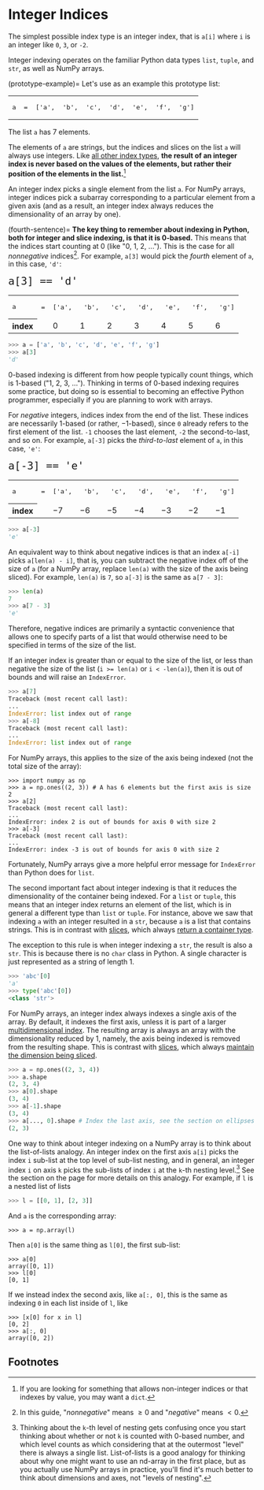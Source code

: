 # Integer Indices

The simplest possible index type is an integer index, that is `a[i]` where `i`
is an integer like `0`, `3`, or `-2`.

Integer indexing operates on the familiar Python data types `list`, `tuple`,
and `str`, as well as NumPy arrays.

(prototype-example)=
Let's use as an example this prototype list:

<div class="slice-diagram">
  <table>
    <tr>
      <td><pre>a</pre></td>
      <td><pre>=</pre></td>
      <td><pre>['a',</pre></td>
      <td><pre>'b',</pre></td>
      <td><pre>'c',</pre></td>
      <td><pre>'d',</pre></td>
      <td><pre>'e',</pre></td>
      <td><pre>'f',</pre></td>
      <td><pre>'g']</pre></td>
    </tr>
  </table>
</div>

The list `a` has 7 elements.

The elements of `a` are strings, but the indices and slices on the list `a`
will always use integers. Like [all other index types](what-is-an-index),
**the result of an integer index is never based on the values of the elements,
but rather their position of the elements in the list.**[^dict-footnote]

[^dict-footnote]: If you are looking for something that allows non-integer
indices or that indexes by value, you may want a `dict`.

An integer index picks a single element from the list `a`. For NumPy arrays,
integer indices pick a subarray corresponding to a particular element from a
given axis (and as a result, an integer index always reduces the
dimensionality of an array by one).

(fourth-sentence)=
**The key thing to remember about indexing in Python, both for integer and
slice indexing, is that it is 0-based.** This means that the indices start
counting at 0 (like "0, 1, 2, ..."). This is the case for all *nonnegative*
indices[^nonnegative]. For example, `a[3]` would pick the *fourth* element of
`a`, in this case, `'d'`:

[^nonnegative]: In this guide, "*nonnegative*" means $\geq 0$ and
    "*negative*" means $< 0$.

<div class="slice-diagram">
<code style="font-size: 16pt;">a[3] == 'd'</code>
  <table>
    <tr>
      <td><pre>a</pre></td>
      <td><pre>=</pre></td>
      <td><pre>['a',</pre></td>
      <td><pre> 'b',</pre></td>
      <td><pre> 'c',</pre></td>
      <td><pre> 'd',</pre></td>
      <td><pre> 'e',</pre></td>
      <td><pre> 'f',</pre></td>
      <td><pre> 'g']</pre></td>
    </tr>
    <tr>
      <th style="color:var(--color-slice-diagram-not-selected);">index</th>
      <td></td>
      <td style="color:var(--color-slice-diagram-not-selected);">0</td>
      <td style="color:var(--color-slice-diagram-not-selected);">1</td>
      <td style="color:var(--color-slice-diagram-not-selected);">2</td>
      <td style="color:var(--color-slice-diagram-selected);">3</td>
      <td style="color:var(--color-slice-diagram-not-selected);">4</td>
      <td style="color:var(--color-slice-diagram-not-selected);">5</td>
      <td style="color:var(--color-slice-diagram-not-selected);">6</td>
    </tr>
  </table>
</div>

```py
>>> a = ['a', 'b', 'c', 'd', 'e', 'f', 'g']
>>> a[3]
'd'
```

0-based indexing is different from how people typically count things, which is
1-based ("1, 2, 3, ..."). Thinking in terms of 0-based indexing requires some
practice, but doing so is essential to becoming an effective Python
programmer, especially if you are planning to work with arrays.

For *negative* integers, indices index from the end of the list. These indices
are necessarily 1-based (or rather, &minus;1-based), since `0` already refers
to the first element of the list. `-1` chooses the last element, `-2` the
second-to-last, and so on. For example, `a[-3]` picks the *third-to-last*
element of `a`, in this case, `'e'`:


<div class="slice-diagram">
<code style="font-size: 16pt;">a[-3] == 'e'</code>
  <table>
    <tr>
      <td><pre>a</pre></td>
      <td><pre>=</pre></td>
      <td><pre>['a',</pre></td>
      <td><pre> 'b',</pre></td>
      <td><pre> 'c',</pre></td>
      <td><pre> 'd',</pre></td>
      <td><pre> 'e',</pre></td>
      <td><pre> 'f',</pre></td>
      <td><pre> 'g']</pre></td>
    </tr>
    <tr>
      <th style="color:var(--color-slice-diagram-not-selected);">index</th>
      <td></td>
      <td style="color:var(--color-slice-diagram-not-selected);">&minus;7</td>
      <td style="color:var(--color-slice-diagram-not-selected);">&minus;6</td>
      <td style="color:var(--color-slice-diagram-not-selected);">&minus;5</td>
      <td style="color:var(--color-slice-diagram-not-selected);">&minus;4</td>
      <td style="color:var(--color-slice-diagram-selected);">&minus;3</td>
      <td style="color:var(--color-slice-diagram-not-selected);">&minus;2</td>
      <td style="color:var(--color-slice-diagram-not-selected);">&minus;1</td>
    </tr>
  </table>
</div>

```py
>>> a[-3]
'e'
```

An equivalent way to think about negative indices is that an index
`a[-i]` picks `a[len(a) - i]`, that is, you can subtract the negative
index off of the size of `a` (for a NumPy array, replace `len(a)`
with the size of the axis being sliced). For example, `len(a)` is `7`, so
`a[-3]` is the same as `a[7 - 3]`:

```py
>>> len(a)
7
>>> a[7 - 3]
'e'
```

Therefore, negative indices are primarily a syntactic convenience that
allows one to specify parts of a list that would otherwise need to be
specified in terms of the size of the list.

If an integer index is greater than or equal to the size of the list, or less
than negative the size of the list (`i >= len(a)` or `i < -len(a)`), then it
is out of bounds and will raise an `IndexError`.

```py
>>> a[7]
Traceback (most recent call last):
...
IndexError: list index out of range
>>> a[-8]
Traceback (most recent call last):
...
IndexError: list index out of range
```

For NumPy arrays, this applies to the size of the axis being indexed (not the
total size of the array):


```
>>> import numpy as np
>>> a = np.ones((2, 3)) # A has 6 elements but the first axis is size 2
>>> a[2]
Traceback (most recent call last):
...
IndexError: index 2 is out of bounds for axis 0 with size 2
>>> a[-3]
Traceback (most recent call last):
...
IndexError: index -3 is out of bounds for axis 0 with size 2
```

Fortunately, NumPy arrays give a more helpful error message for `IndexError`
than Python does for `list`.

The second important fact about integer indexing is that it reduces the
dimensionality of the container being indexed. For a `list` or `tuple`, this
means that an integer index returns an element of the list, which is in
general a different type than `list` or `tuple`. For instance, above we saw
that indexing `a` with an integer resulted in a `str`, because `a` is a list
that contains strings. This is in contrast with [slices](slices-docs), which
always [return a container type](subarray).

The exception to this rule is when integer indexing a
`str`, the result is also a `str`. This is because there is no `char` class in
Python. A single character is just represented as a string of length 1.

```py
>>> 'abc'[0]
'a'
>>> type('abc'[0])
<class 'str'>
```

For NumPy arrays, an integer index always indexes a single axis of the array.
By default, it indexes the first axis, unless it is part of a larger
[multidimensional index](multidimensional-indices). The resulting array is always an
array with the dimensionality reduced by 1, namely, the axis being indexed is
removed from the resulting shape. This is contrast with [slices](slices-docs), which always
[maintain the dimension being sliced](subarray).

```py
>>> a = np.ones((2, 3, 4))
>>> a.shape
(2, 3, 4)
>>> a[0].shape
(3, 4)
>>> a[-1].shape
(3, 4)
>>> a[..., 0].shape # Index the last axis, see the section on ellipses
(2, 3)
```

One way to think about integer indexing on a NumPy array is to think about the
list-of-lists analogy. An integer index on the first axis `a[i]` picks the
index `i` sub-list at the top level of sub-list nesting, and in general, an
integer index `i` on axis `k` picks the sub-lists of index `i` at the `k`-th
nesting level.[^nesting-level] See the [](what-is-an-array) section on the
[](multidimensional-indices) page for more details on this analogy. For example, if
`l` is a nested list of lists

[^nesting-level]: Thinking about the `k`-th level of nesting gets confusing
    once you start thinking about whether or not `k` is counted with 0-based
    number, and which level counts as which considering that at the outermost
    "level" there is always a single list. List-of-lists is a good analogy for
    thinking about why one might want to use an nd-array in the first place,
    but as you actually use NumPy arrays in practice, you'll find it's much
    better to think about dimensions and axes, not "levels of nesting".

```py
>>> l = [[0, 1], [2, 3]]
```

And `a` is the corresponding array:

```
>>> a = np.array(l)
```

Then `a[0]` is the same thing as `l[0]`, the first sub-list:

```
>>> a[0]
array([0, 1])
>>> l[0]
[0, 1]
```

If we instead index the second axis, like `a[:, 0]`, this is the same as
indexing `0` in each list inside of `l`, like

```
>>> [x[0] for x in l]
[0, 2]
>>> a[:, 0]
array([0, 2])
```

## Footnotes

